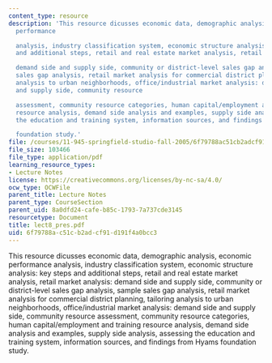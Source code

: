 ```yaml
---
content_type: resource
description: 'This resource dicusses economic data, demographic analysis, economic
  performance

  analysis, industry classification system, economic structure analysis: key steps
  and additional steps, retail and real estate market analysis, retail market analysis:

  demand side and supply side, community or district-level sales gap analysis, sample
  sales gap analysis, retail market analysis for commercial district planning, tailoring
  analysis to urban neighborhoods, office/industrial market analysis: demand side
  and supply side, community resource

  assessment, community resource categories, human capital/employment and training
  resource analysis, demand side analysis and examples, supply side analysis, assessing
  the education and training system, information sources, and findings from Hyams

  foundation study.'
file: /courses/11-945-springfield-studio-fall-2005/6f79788ac51cb2adcf91d191f4a0bcc3_lect8_pres.pdf
file_size: 103466
file_type: application/pdf
learning_resource_types:
- Lecture Notes
license: https://creativecommons.org/licenses/by-nc-sa/4.0/
ocw_type: OCWFile
parent_title: Lecture Notes
parent_type: CourseSection
parent_uid: 8a0dfd24-cafe-b85c-1793-7a737cde3145
resourcetype: Document
title: lect8_pres.pdf
uid: 6f79788a-c51c-b2ad-cf91-d191f4a0bcc3
---
```

This resource dicusses economic data, demographic analysis, economic performance
analysis, industry classification system, economic structure analysis: key steps and additional steps, retail and real estate market analysis, retail market analysis:
demand side and supply side, community or district-level sales gap analysis, sample sales gap analysis, retail market analysis for commercial district planning, tailoring analysis to urban neighborhoods, office/industrial market analysis: demand side and supply side, community resource
assessment, community resource categories, human capital/employment and training resource analysis, demand side analysis and examples, supply side analysis, assessing the education and training system, information sources, and findings from Hyams
foundation study.